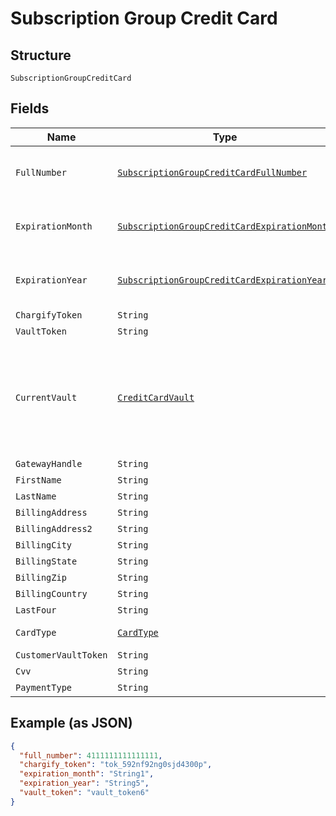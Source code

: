 
# Subscription Group Credit Card

## Structure

`SubscriptionGroupCreditCard`

## Fields

| Name | Type | Tags | Description | Getter | Setter |
|  --- | --- | --- | --- | --- | --- |
| `FullNumber` | [`SubscriptionGroupCreditCardFullNumber`](../../doc/models/containers/subscription-group-credit-card-full-number.md) | Optional | This is a container for one-of cases. | SubscriptionGroupCreditCardFullNumber getFullNumber() | setFullNumber(SubscriptionGroupCreditCardFullNumber fullNumber) |
| `ExpirationMonth` | [`SubscriptionGroupCreditCardExpirationMonth`](../../doc/models/containers/subscription-group-credit-card-expiration-month.md) | Optional | This is a container for one-of cases. | SubscriptionGroupCreditCardExpirationMonth getExpirationMonth() | setExpirationMonth(SubscriptionGroupCreditCardExpirationMonth expirationMonth) |
| `ExpirationYear` | [`SubscriptionGroupCreditCardExpirationYear`](../../doc/models/containers/subscription-group-credit-card-expiration-year.md) | Optional | This is a container for one-of cases. | SubscriptionGroupCreditCardExpirationYear getExpirationYear() | setExpirationYear(SubscriptionGroupCreditCardExpirationYear expirationYear) |
| `ChargifyToken` | `String` | Optional | - | String getChargifyToken() | setChargifyToken(String chargifyToken) |
| `VaultToken` | `String` | Optional | - | String getVaultToken() | setVaultToken(String vaultToken) |
| `CurrentVault` | [`CreditCardVault`](../../doc/models/credit-card-vault.md) | Optional | The vault that stores the payment profile with the provided `vault_token`. Use `bogus` for testing. | CreditCardVault getCurrentVault() | setCurrentVault(CreditCardVault currentVault) |
| `GatewayHandle` | `String` | Optional | - | String getGatewayHandle() | setGatewayHandle(String gatewayHandle) |
| `FirstName` | `String` | Optional | - | String getFirstName() | setFirstName(String firstName) |
| `LastName` | `String` | Optional | - | String getLastName() | setLastName(String lastName) |
| `BillingAddress` | `String` | Optional | - | String getBillingAddress() | setBillingAddress(String billingAddress) |
| `BillingAddress2` | `String` | Optional | - | String getBillingAddress2() | setBillingAddress2(String billingAddress2) |
| `BillingCity` | `String` | Optional | - | String getBillingCity() | setBillingCity(String billingCity) |
| `BillingState` | `String` | Optional | - | String getBillingState() | setBillingState(String billingState) |
| `BillingZip` | `String` | Optional | - | String getBillingZip() | setBillingZip(String billingZip) |
| `BillingCountry` | `String` | Optional | - | String getBillingCountry() | setBillingCountry(String billingCountry) |
| `LastFour` | `String` | Optional | - | String getLastFour() | setLastFour(String lastFour) |
| `CardType` | [`CardType`](../../doc/models/card-type.md) | Optional | The type of card used. | CardType getCardType() | setCardType(CardType cardType) |
| `CustomerVaultToken` | `String` | Optional | - | String getCustomerVaultToken() | setCustomerVaultToken(String customerVaultToken) |
| `Cvv` | `String` | Optional | - | String getCvv() | setCvv(String cvv) |
| `PaymentType` | `String` | Optional | - | String getPaymentType() | setPaymentType(String paymentType) |

## Example (as JSON)

```json
{
  "full_number": 4111111111111111,
  "chargify_token": "tok_592nf92ng0sjd4300p",
  "expiration_month": "String1",
  "expiration_year": "String5",
  "vault_token": "vault_token6"
}
```

